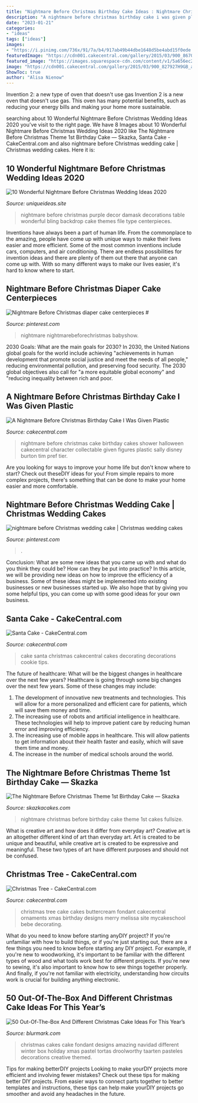 ```yaml
---
title: "Nightmare Before Christmas Birthday Cake Ideas : Nightmare Christmas Before Birthday Cake Theme 1st Cakes Fullsize"
description: "A nightmare before christmas birthday cake i was given plastic"
date: "2023-01-21"
categories:
- "ideas"
tags: ["ideas"]
images:
- "https://i.pinimg.com/736x/91/7a/b4/917ab49b44dbe1648d5be4abd15f0ede.jpg"
featuredImage: "https://cdn001.cakecentral.com/gallery/2015/03/900_867063ogYb_christmas-tree.jpg"
featured_image: "https://images.squarespace-cdn.com/content/v1/5a656ec2be42d661dd199608/1560930080714-OGB6DKQZHWG64RH1HZTO/ke17ZwdGBToddI8pDm48kKaw-yiWCUT_dIkH-tML1b17gQa3H78H3Y0txjaiv_0fDoOvxcdMmMKkDsyUqMSsMWxHk725yiiHCCLfrh8O1z5QHyNOqBUUEtDDsRWrJLTmgbBA9KfxWpJIziZzus6eiKk2902cuAFAxZ2IsJyg1YVeZUliRyJ_WuC65h3JNMsj/IMG_1792.jpg"
image: "https://cdn001.cakecentral.com/gallery/2015/03/900_827927H9GB_a-nightmare-before-christmas-birthday-cake-i-was-given-plastic-collectable-figures-to-add-to-the-cake-this-is-the-before-photo-as-i-pref.jpg"
ShowToc: true
author: "Alisa Nienow"
---
```



Invention 2: a new type of oven that doesn't use gas
Invention 2 is a new oven that doesn't use gas. This oven has many potential benefits, such as reducing your energy bills and making your home more sustainable.

	

		
searching about 10 Wonderful Nightmare Before Christmas Wedding Ideas 2020 you've visit to the right page. We have 8 Images about 10 Wonderful Nightmare Before Christmas Wedding Ideas 2020 like The Nightmare Before Christmas Theme 1st Birthday Cake — Skazka, Santa Cake - CakeCentral.com and also nightmare before Christmas wedding cake | Christmas wedding cakes. Here it is:
		
    
## 10 Wonderful Nightmare Before Christmas Wedding Ideas 2020

<img loading=lazy src="https://www.uniqueideas.site/wp-content/uploads/nightmare-before-christmas-wedding-decorations-awesome-purple-black.jpg" onerror="this.onerror=null;this.src='https://tse4.mm.bing.net/th?id=OIP.ISjDZmqS4W5q28XaMFAnGgHaLH&amp;pid=15.1';" alt="10 Wonderful Nightmare Before Christmas Wedding Ideas 2020">

_Source: uniqueideas.site_

>nightmare before christmas purple decor damask decorations table wonderful bling backdrop cake themes file type centerpieces. 

	

Inventions have always been a part of human life. From the commonplace to the amazing, people have come up with unique ways to make their lives easier and more efficient. Some of the most common inventions include cars, computers, and air conditioning. There are endless possibilities for invention ideas and there are plenty of them out there that anyone can come up with. With so many different ways to make our lives easier, it's hard to know where to start.

    
## Nightmare Before Christmas Diaper Cake Centerpieces #

<img loading=lazy src="https://i.pinimg.com/736x/91/7a/b4/917ab49b44dbe1648d5be4abd15f0ede.jpg" onerror="this.onerror=null;this.src='https://tse3.mm.bing.net/th?id=OIP.FXEgWpqsQYzZfQtoQS0WhgHaGf&amp;pid=15.1';" alt="Nightmare Before Christmas diaper cake centerpieces #">

_Source: pinterest.com_

>nightmare nightmarebeforechristmas babyshow. 

	

2030 Goals: What are the main goals for 2030?
In 2030, the United Nations global goals for the world include achieving "achievements in human development that promote social justice and meet the needs of all people," reducing environmental pollution, and preserving food security. The 2030 global objectives also call for "a more equitable global economy" and "reducing inequality between rich and poor.

    
## A Nightmare Before Christmas Birthday Cake I Was Given Plastic

<img loading=lazy src="https://cdn001.cakecentral.com/gallery/2015/03/900_827927H9GB_a-nightmare-before-christmas-birthday-cake-i-was-given-plastic-collectable-figures-to-add-to-the-cake-this-is-the-before-photo-as-i-pref.jpg" onerror="this.onerror=null;this.src='https://tse4.mm.bing.net/th?id=OIP.HrIa_9QrgQgVNzLRFLZdfQHaLJ&amp;pid=15.1';" alt="A Nightmare Before Christmas Birthday Cake I Was Given Plastic">

_Source: cakecentral.com_

>nightmare before christmas cake birthday cakes shower halloween cakecentral character collectable given figures plastic sally disney burton tim pref tier. 

	

Are you looking for ways to improve your home life but don't know where to start? Check out theseDIY ideas for you! From simple repairs to more complex projects, there's something that can be done to make your home easier and more comfortable.

    
## Nightmare Before Christmas Wedding Cake | Christmas Wedding Cakes

<img loading=lazy src="https://i.pinimg.com/736x/17/87/58/178758e4d0dd29d326902687a4829d97.jpg" onerror="this.onerror=null;this.src='https://tse3.mm.bing.net/th?id=OIP.VsyzaC3sRsAQJ_7MWBLQegHaLH&amp;pid=15.1';" alt="nightmare before Christmas wedding cake | Christmas wedding cakes">

_Source: pinterest.com_

>. 

	

Conclusion: What are some new ideas that you came up with and what do you think they could be? How can they be put into practice?
In this article, we will be providing new ideas on how to improve the efficiency of a business. Some of these ideas might be implemented into existing businesses or new businesses started up. We also hope that by giving you some helpful tips, you can come up with some good ideas for your own business.

    
## Santa Cake - CakeCentral.com

<img loading=lazy src="https://cdn001.cakecentral.com/gallery/2015/03/900_7509851yhd_santa-cake.jpg" onerror="this.onerror=null;this.src='https://tse4.mm.bing.net/th?id=OIP.1K0bTysIVS1hLzaHaJ2azwHaKV&amp;pid=15.1';" alt="Santa Cake - CakeCentral.com">

_Source: cakecentral.com_

>cake santa christmas cakecentral cakes decorating decorations cookie tips. 

	

The future of healthcare: What will be the biggest changes in healthcare over the next few years?
Healthcare is going through some big changes over the next few years. Some of these changes may include: 
1. The development of innovative new treatments and technologies. This will allow for a more personalized and efficient care for patients, which will save them money and time. 
2. The increasing use of robots and artificial intelligence in healthcare. These technologies will help to improve patient care by reducing human error and improving efficiency. 
3. The increasing use of mobile apps in healthcare. This will allow patients to get information about their health faster and easily, which will save them time and money. 
4. The increase in the number of medical schools around the world.

    
## The Nightmare Before Christmas Theme 1st Birthday Cake — Skazka

<img loading=lazy src="https://images.squarespace-cdn.com/content/v1/5a656ec2be42d661dd199608/1560930080714-OGB6DKQZHWG64RH1HZTO/ke17ZwdGBToddI8pDm48kKaw-yiWCUT_dIkH-tML1b17gQa3H78H3Y0txjaiv_0fDoOvxcdMmMKkDsyUqMSsMWxHk725yiiHCCLfrh8O1z5QHyNOqBUUEtDDsRWrJLTmgbBA9KfxWpJIziZzus6eiKk2902cuAFAxZ2IsJyg1YVeZUliRyJ_WuC65h3JNMsj/IMG_1792.jpg" onerror="this.onerror=null;this.src='https://tse4.mm.bing.net/th?id=OIP.WKCy69xMqIzlbFuUHaGHfQHaJ3&amp;pid=15.1';" alt="The Nightmare Before Christmas Theme 1st Birthday Cake — Skazka">

_Source: skazkacakes.com_

>nightmare christmas before birthday cake theme 1st cakes fullsize. 

	

What is creative art and how does it differ from everyday art?
Creative art is an altogether different kind of art than everyday art. Art is created to be unique and beautiful, while creative art is created to be expressive and meaningful. These two types of art have different purposes and should not be confused.

    
## Christmas Tree - CakeCentral.com

<img loading=lazy src="https://cdn001.cakecentral.com/gallery/2015/03/900_867063ogYb_christmas-tree.jpg" onerror="this.onerror=null;this.src='https://tse4.mm.bing.net/th?id=OIP.Q0qWRZuSeFE3w1Cdh9BcugHaK_&amp;pid=15.1';" alt="Christmas Tree - CakeCentral.com">

_Source: cakecentral.com_

>christmas tree cake cakes buttercream fondant cakecentral ornaments xmas birthday designs merry melissa site mycakeschool bebe decorating. 

	

What do you need to know before starting anyDIY project?
If you're unfamiliar with how to build things, or if you're just starting out, there are a few things you need to know before starting any DIY project. For example, if you're new to woodworking, it's important to be familiar with the different types of wood and what tools work best for different projects. If you're new to sewing, it's also important to know how to sew things together properly. And finally, if you're not familiar with electricity, understanding how circuits work is crucial for building anything electronic.

    
## 50 Out-Of-The-Box And Different Christmas Cake Ideas For This Year’s

<img loading=lazy src="https://www.blurmark.com/wp-content/uploads/2017/10/Droolworthy-Christmas-Party-Cake-Design.jpg" onerror="this.onerror=null;this.src='https://tse2.mm.bing.net/th?id=OIP.KGu6aZOb8diGEennMz4MBQHaJ6&amp;pid=15.1';" alt="50 Out-Of-The-Box And Different Christmas Cake Ideas For This Year’s">

_Source: blurmark.com_

>christmas cakes cake fondant designs amazing navidad different winter box holiday xmas pastel tortas droolworthy taarten pasteles decorations creative themed. 

	

Tips for making betterDIY projects
Looking to make yourDIY projects more efficient and involving fewer mistakes? Check out these tips for making better DIY projects. From easier ways to connect parts together to better templates and instructions, these tips can help make yourDIY projects go smoother and avoid any headaches in the future.

